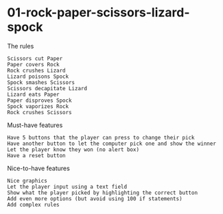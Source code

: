 # 01-rock-paper-scissors-lizard-spock

The rules

    Scissors cut Paper
    Paper covers Rock
    Rock crushes Lizard
    Lizard poisons Spock
    Spock smashes Scissors
    Scissors decapitate Lizard
    Lizard eats Paper
    Paper disproves Spock
    Spock vaporizes Rock
    Rock crushes Scissors

Must-have features

    Have 5 buttons that the player can press to change their pick
    Have another button to let the computer pick one and show the winner
    Let the player know they won (no alert box)
    Have a reset button

Nice-to-have features

    Nice graphics
    Let the player input using a text field
    Show what the player picked by highlighting the correct button
    Add even more options (but avoid using 100 if statements)
    Add complex rules

